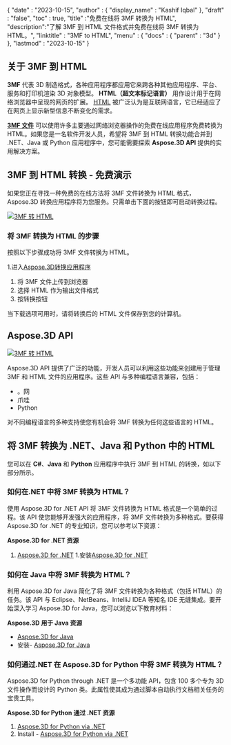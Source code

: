 {
  "date" : "2023-10-15",
  "author" : {
    "display_name" : "Kashif Iqbal"
},
  "draft" : "false",
  "toc" : true,
  "title" :"免费在线将 3MF 转换为 HTML",
  "description":"了解 3MF 到 HTML 文件格式并免费在线将 3MF 转换为 HTML。",
  "linktitle" : "3MF to HTML",
  "menu" : {
    "docs" : {
      "parent" : "3d"
}
},
  "lastmod" : "2023-10-15"
}

## 关于 3MF 到 HTML

**3MF** 代表 3D 制造格式，各种应用程序都应用它来跨各种其他应用程序、平台、服务和打印机渲染 3D 对象模型。 **HTML（超文本标记语言）** 用作设计用于在网络浏览器中呈现的网页的扩展。 [HTML](/zh/web/html/) 被广泛认为是互联网语言，它已经适应了在网页上显示新型信息不断变化的需求。

**[3MF 文件](/zh/3d/3mf/)** 可以使用许多主要通过网络浏览器操作的免费在线应用程序免费转换为 HTML。如果您是一名软件开发人员，希望将 3MF 到 HTML 转换功能合并到 .NET、Java 或 Python 应用程序中，您可能需要探索 **Aspose.3D API** 提供的实用解决方案。

## 3MF 到 HTML 转换 - 免费演示

如果您正在寻找一种免费的在线方法将 3MF 文件转换为 HTML 格式，Aspose.3D 转换应用程序将为您服务。只需单击下面的按钮即可启动转换过程。

[![3MF 转 HTML](../3mf-to-html.png)](https://products.aspose.app/3d/conversion/)

### 将 3MF 转换为 HTML 的步骤

按照以下步骤成功将 3MF 文件转换为 HTML。

1.进入[Aspose.3D转换应用程序](https://products.aspose.app/3d/conversion/)
1. 将 3MF 文件上传到浏览器
1. 选择 HTML 作为输出文件格式
1. 按转换按钮

当下载选项可用时，请将转换后的 HTML 文件保存到您的计算机。

## Aspose.3D API

[![3MF 转 HTML](../try-aspose-3d.png)](https://products.aspose.com/3d/)

Aspose.3D API 提供了广泛的功能，开发人员可以利用这些功能来创建用于管理 3MF 和 HTML 文件的应用程序。这些 API 与多种编程语言兼容，包括：

* 。网
* 爪哇
* Python

对不同编程语言的多种支持使您有机会将 3MF 转换为任何这些语言的 HTML。

## 将 3MF 转换为 .NET、Java 和 Python 中的 HTML

您可以在 **C#**、**Java** 和 **Python** 应用程序中执行 3MF 到 HTML 的转换，如以下部分所示。

### 如何在.NET 中将 3MF 转换为 HTML？

使用 Aspose.3D for .NET API 将 3MF 文件转换为 HTML 格式是一个简单的过程。该 API 使您能够开发强大的应用程序，将 3MF 文件转换为多种格式。要获得 Aspose.3D for .NET 的专业知识，您可以参考以下资源：

**Aspose.3D for .NET 资源**

1. [Aspose.3D for .NET](https://products.aspose.com/3d/net/)
1.安装[Aspose.3D for .NET](https://docs.aspose.com/3d/net/installation/)

### 如何在 Java 中将 3MF 转换为 HTML？

利用 Aspose.3D for Java 简化了将 3MF 文件转换为各种格式（包括 HTML）的任务。该 API 与 Eclipse、NetBeans、IntelliJ IDEA 等知名 IDE 无缝集成。要开始深入学习 Aspose.3D for Java，您可以浏览以下教育材料：

**Aspose.3D 用于 Java 资源**

* [Aspose.3D for Java](https://products.aspose.com/3d/java/)
* 安装- [Aspose.3D for Java](https://docs.aspose.com/3d/java/installation/)

### 如何通过.NET 在 Aspose.3D for Python 中将 3MF 转换为 HTML？

Aspose.3D for Python through .NET 是一个多功能 API，包含 100 多个专为 3D 文件操作而设计的 Python 类。此属性使其成为通过脚本自动执行文档相关任务的宝贵工具。

**Aspose.3D for Python 通过 .NET 资源**

1. [Aspose.3D for Python via .NET](https://products.aspose.com/3d/python-net/)
1. Install - [Aspose.3D for Python via .NET](https://releases.aspose.com/3d/python-net/)
